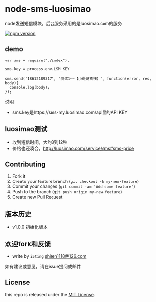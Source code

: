 # node-sms-luosimao

node发送短信模块，后台服务采用的是luosimao.com的服务

[![npm version](https://badge.fury.io/js/node-sms-luosimao.svg)](http://badge.fury.io/js/node-sms-luosimao)


## demo

 
```
var sms = require("./index");

sms.key = process.env.LSM_KEY

sms.send('18612189317', '测试1~~【小斑马货栈】', function(error, res, body){
  console.log(body);
});
``` 

说明

- sms.key是https://sms-my.luosimao.com/api里的API KEY


## luosimao测试

- 收到短信时间，大约8到12秒
- 价格也还凑合，http://luosimao.com/service/sms#sms-price


## Contributing

1. Fork it
2. Create your feature branch (`git checkout -b my-new-feature`)
3. Commit your changes (`git commit -am 'Add some feature'`)
4. Push to the branch (`git push origin my-new-feature`)
5. Create new Pull Request

## 版本历史

- v1.0.0 初始化版本

## 欢迎fork和反馈

- write by `i5ting` shiren1118@126.com

如有建议或意见，请在issue提问或邮件

## License

this repo is released under the [MIT
License](http://www.opensource.org/licenses/MIT).